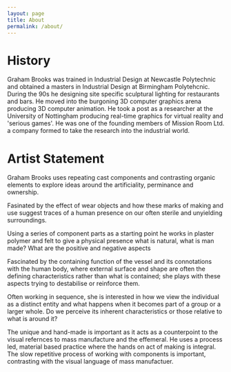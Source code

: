 ```yaml
---
layout: page
title: About
permalink: /about/
---
```


# History

Graham Brooks was trained in Industrial Design at Newcastle Polytechnic and obtained a masters in Industrial Design at Birmingham Polytehcnic. During the 90s he designing site specific sculptural lighting for restaurants and bars. He moved into the burgoning 3D computer graphics arena producing 3D computer animation. He took a post as a researcher at the University of Nottingham producing real-time graphics for virtual reality and 'serious games'. He was one of the founding members of Mission Room Ltd. a company formed to take the research into the industrial world.

# Artist Statement

Graham Brooks uses repeating cast components and contrasting organic elements to explore ideas around the artificiality, perminance and ownership.

Fasinated by the effect of wear objects and how these marks of making and use suggest traces of a human presence on our often sterile and unyielding surroundings. 

Using a series of component parts as a starting point he works in plaster polymer and felt to give a physical presence what is natural, what is man made? What are the positive and negative aspects 

Fascinated by the containing function of the vessel and its connotations with the human body, where external surface and shape are often the defining characteristics rather than what is contained; she plays with these aspects trying to destabilise or reinforce them.

Often working in sequence, she is interested in how we view the individual as a distinct entity and what happens when it becomes part of a group or a larger whole. Do we perceive its inherent characteristics or those relative to what is around it?

The unique and hand-made is important as it acts as a counterpoint to the visual refernces to mass manufacture and the effemeral. 
He uses a process led, material based practice where the hands on act of making is integral. The slow repetitive process of working with components is important, contrasting with the visual language of mass manufactuer.


